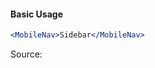 #### Basic Usage

```jsx
<MobileNav>Sidebar</MobileNav>
```

Source:

```js { "file": "./MobileNav.js" }
```
